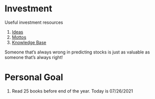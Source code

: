# Investment
Useful investment resources 

1. [Ideas](./ideas.md)
2. [Mottos](./mottos.md)
3. [Knowledge Base](./kb.md)

Someone that’s always wrong in predicting stocks is just as valuable as someone that’s always right!

# Personal Goal

1. Read 25 books before end of the year. Today is 07/26/2021

